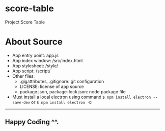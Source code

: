 # score-table
 Project Score Table

# About Source
- App entry point: app.js
- App index window: /src/index.html
- App stylesheet: /style/
- App script: /script/
- Other files: 
  + .gigattributes, .gitignore: git configuration
  + LICENSE: license of app source
  + package.json, package-lock.json: node package file
- Must install a local electron using command `$ npm install electron --save-dev` or `$ npm install electron -D`
----------
Happy Coding ^^.
----------
